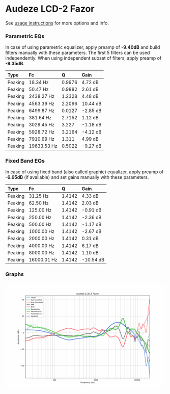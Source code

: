 # Audeze LCD-2 Fazor
See [usage instructions](https://github.com/jaakkopasanen/AutoEq#usage) for more options and info.

### Parametric EQs
In case of using parametric equalizer, apply preamp of **-9.40dB** and build filters manually
with these parameters. The first 5 filters can be used independently.
When using independent subset of filters, apply preamp of **-9.35dB**.

| Type    | Fc          |      Q | Gain     |
|:--------|:------------|:-------|:---------|
| Peaking | 18.34 Hz    | 0.9976 | 4.72 dB  |
| Peaking | 50.47 Hz    | 0.9882 | 2.61 dB  |
| Peaking | 2438.27 Hz  | 1.2328 | 4.48 dB  |
| Peaking | 4563.39 Hz  | 2.2096 | 10.44 dB |
| Peaking | 6499.87 Hz  | 0.0127 | -2.85 dB |
| Peaking | 381.64 Hz   | 2.7152 | 1.12 dB  |
| Peaking | 3029.45 Hz  | 3.227  | -1.18 dB |
| Peaking | 5928.72 Hz  | 3.2164 | -4.12 dB |
| Peaking | 7910.69 Hz  | 1.311  | 4.99 dB  |
| Peaking | 19633.53 Hz | 0.5022 | -9.27 dB |

### Fixed Band EQs
In case of using fixed band (also called graphic) equalizer, apply preamp of **-6.65dB**
(if available) and set gains manually with these parameters.

| Type    | Fc          |      Q | Gain      |
|:--------|:------------|:-------|:----------|
| Peaking | 31.25 Hz    | 1.4142 | 4.33 dB   |
| Peaking | 62.50 Hz    | 1.4142 | 2.03 dB   |
| Peaking | 125.00 Hz   | 1.4142 | -0.91 dB  |
| Peaking | 250.00 Hz   | 1.4142 | -2.36 dB  |
| Peaking | 500.00 Hz   | 1.4142 | -1.17 dB  |
| Peaking | 1000.00 Hz  | 1.4142 | -2.67 dB  |
| Peaking | 2000.00 Hz  | 1.4142 | 0.31 dB   |
| Peaking | 4000.00 Hz  | 1.4142 | 6.17 dB   |
| Peaking | 8000.00 Hz  | 1.4142 | 1.10 dB   |
| Peaking | 16000.01 Hz | 1.4142 | -10.54 dB |

### Graphs
![](./Audeze%20LCD-2%20Fazor.png)
